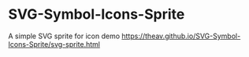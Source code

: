 # SVG-Symbol-Icons-Sprite
A simple SVG sprite for icon
demo https://theav.github.io/SVG-Symbol-Icons-Sprite/svg-sprite.html
